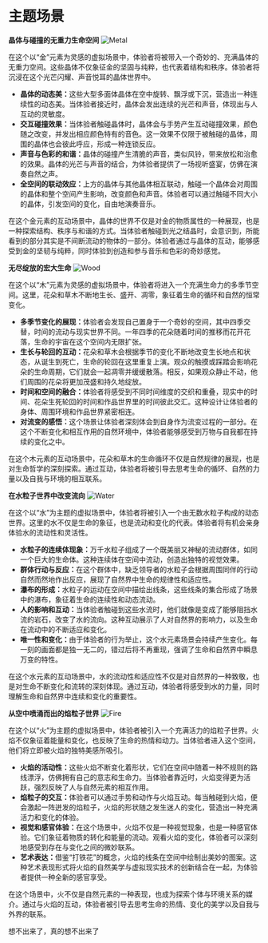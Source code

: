 # 主题场景

<tabs>
    <tab title="金">
        <procedure>
            <step>
                <strong>晶体与碰撞的无重力生命空间</strong>
                <img src="image_4.png" alt="Metal"/>
                <p>在这个以“金”元素为灵感的虚拟场景中，体验者将被带入一个奇妙的、充满晶体的无重力空间。这些晶体不仅象征金的坚固与纯粹，也代表着结构和秩序。体验者将沉浸在这个光芒闪耀、声音悦耳的晶体世界中。</p>
                <ul>
                    <li><strong>晶体的动态美：</strong>这些大型多面体晶体在空中旋转、飘浮或下沉，营造出一种连续性的动态美。当体验者接近时，晶体会发出连续的光芒和声音，体现出与人互动的灵敏度。</li>
                    <li><strong>交互碰撞效果：</strong>当体验者触碰晶体时，晶体会与手势产生互动碰撞效果，颜色随之改变，并发出相应颜色特有的音色。这一效果不仅限于被触碰的晶体，周围的晶体也会彼此呼应，形成一种连锁反应。</li>
                    <li><strong>声音与色彩的和谐：</strong>晶体的碰撞产生清脆的声音，类似风铃，带来放松和治愈的效果。晶体的光芒与声音的结合，为体验者提供了一场视听盛宴，仿佛在演奏自然之声。</li>
                    <li><strong>全空间的联动效应：</strong>上方的晶体与其他晶体相互联动，触碰一个晶体会对周围的晶体和整个空间产生影响，改变颜色和声音。体验者可以通过触碰不同大小的晶体，引发空间的变化，自由地演奏音乐。</li>
                </ul>
                <p>在这个金元素的互动场景中，晶体的世界不仅是对金的物质属性的一种展现，也是一种探索结构、秩序与和谐的方式。当体验者触碰到光之结晶时，会意识到，所能看到的部分其实是不间断流动的物体的一部分。体验者通过与晶体的互动，能够感受到金的坚韧与纯粹，同时体验到创造和参与音乐和色彩的奇妙感觉。</p>
            </step>
        </procedure>
    </tab>    
    <tab title="木">
        <procedure>
            <step>
                <strong>无尽绽放的宏大生命</strong>
                <img src="image_5.png" alt="Wood"/>
                <p>在这个以“木”元素为灵感的虚拟场景中，体验者将进入一个充满生命力的多季节空间。这里，花朵和草木不断地生长、盛开、凋零，象征着生命的循环和自然的恒常变化。</p>
                <ul>
                    <li><strong>多季节变化的展现：</strong>体验者会发现自己置身于一个奇妙的空间，其中四季交替，时间的流动与现实世界不同。一年四季的花朵随着时间的推移而花开花落，生命的宇宙在这个空间内无限扩张。</li>
                    <li><strong>生长与轮回的互动：</strong>花朵和草木会根据季节的变化不断地改变生长地点和状态，从诞生到死亡，生命的轮回在这里重复上演。观众的触摸或踩踏会影响花朵的生命周期，它们就会一起凋零并缓缓散落。相反，如果观众静止不动，他们周围的花朵将更加茂盛和持久地绽放。</li>
                    <li><strong>时间和空间的融合：</strong>体验者将感受到不同时间维度的交织和重叠，现实中的时间、花朵生死轮回的时间和作品世界里的时间彼此交汇。这种设计让体验者的身体、周围环境和作品世界紧密相连。</li>
                    <li><strong>对流变的感悟：</strong>这个场景让体验者深刻体会到自身作为流变过程的一部分。在这个不断变化和相互作用的自然环境中，体验者能够感受到万物与自我都在持续的变化之中。</li>
                </ul>
                <p>在这个木元素的互动场景中，花朵和草木的生命循环不仅是自然规律的展现，也是对生命哲学的深刻探索。通过互动，体验者将被引导去思考生命的循环、自然的力量以及自我与环境的相互联系。</p>
            </step>
        </procedure>
    </tab>
    <tab title="水">
        <procedure>
            <step>
                <strong>在水粒子世界中改变流向</strong>
                <img src="image_6.png" alt="Water"/>
                <p>在这个以“水”为主题的虚拟场景中，体验者将被引入一个由无数水粒子构成的动态世界。这里的水不仅是生命的象征，也是流动和变化的代表。体验者将有机会亲身体验水的流动性和灵活性。</p>
                <ul>
                    <li><strong>水粒子的连续体现象：</strong>万千水粒子组成了一个既美丽又神秘的流动群体，如同一个巨大的生命体。这种连续体在空间中流动，创造出独特的视觉效果。</li>
                    <li><strong>群体行动与反应：</strong>在这个群体中，缺乏领导者的水粒子会根据周围同伴的行动自然而然地作出反应，展现了自然界中生命的规律性和适应性。</li>
                    <li><strong>瀑布的形成：</strong>水粒子的运动在空间中描绘出线条，这些线条的集合形成了场景中的瀑布，象征着生命的连续性和动态流动。</li>
                    <li><strong>人的影响和互动：</strong>当体验者触碰到这些水流时，他们就像是变成了能够阻挡水流的岩石，改变了水的流向。这种互动展示了人对自然界的影响力，以及生命在流动中的不断适应和变化。</li>
                    <li><strong>唯一性和变化：</strong>由于体验者的行为举止，这个水元素场景会持续产生变化。每一刻的画面都是独一无二的，错过后将不再重现，强调了生命和自然界中瞬息万变的特性。</li>
                </ul>
                <p>在这个水元素的互动场景中，水的流动性和适应性不仅是对自然界的一种致敬，也是对生命不断变化和流转的深刻体现。通过互动，体验者将感受到水的力量，同时理解生命和自然界中连续和变化的重要性。</p>
            </step>
        </procedure>
    </tab>
    <tab title="火">
        <procedure>
            <step>
                <strong>从空中喷涌而出的焰粒子世界</strong>
                <img src="image.png" alt="Fire"/>
                <p>在这个以“火”为主题的虚拟场景中，体验者被引入一个充满活力的焰粒子世界。火焰不仅象征着能量和变化，也反映了生命的热情和动力。当体验者进入这个空间，他们将立即被火焰的独特美感所吸引。</p>
                <ul>
                    <li><strong>火焰的活动性：</strong>这些火焰不断变化着形状，它们在空间中随着一种不规则的路线漂浮，仿佛拥有自己的意志和生命力。当体验者靠近时，火焰变得更为活跃，强烈反映了人与自然元素的相互作用。</li>
                    <li><strong>焰粒子的交互：</strong>体验者可以通过手势和动作与火焰互动。每当触碰到火焰，便会激起一阵迸发的焰粒子，火焰的形状随之发生迷人的变化，营造出一种充满活力和变化的体验。</li>
                    <li><strong>视觉和感官体验：</strong>在这个场景中，火焰不仅是一种视觉现象，也是一种感官体验。它们象征着物质的转化和能量的流动。观看火焰的变化，体验者可以深刻地感受到存在与变化之间的微妙联系。</li>
                    <li><strong>艺术表达：</strong>借鉴“打铁花”的概念，火焰的线条在空间中绘制出美妙的图案。这种艺术表现形式将火焰的自然美学与虚拟现实技术的创新结合在一起，为体验者提供一种全新的感官享受。</li>
                </ul>
                <p>在这个场景中，火不仅是自然元素的一种表现，也成为探索个体与环境关系的媒介。通过与火焰的互动，体验者被引导去思考生命的热情、变化的美学以及自我与外界的联系。</p>
            </step>
        </procedure>
    </tab>
    <tab title="土">
        <procedure>
            <step>
                <p>想不出来了，真的想不出来了</p>
            </step>
        </procedure>
    </tab>
</tabs>
